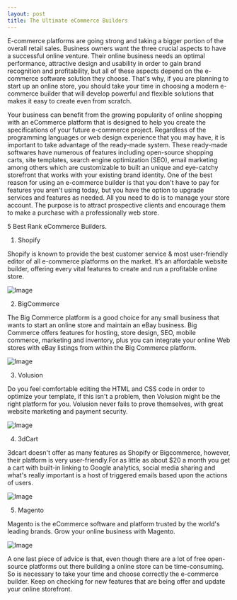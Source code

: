 ```yaml
---
layout: post
title: The Ultimate eCommerce Builders
---
```




E-commerce platforms are going strong and taking a bigger portion of the overall retail sales. Business owners want the three crucial aspects to have a successful online venture. Their online business needs an optimal performance, attractive design and usability in order to gain brand recognition and profitability, but all of these aspects depend on the e-commerce software solution they choose. That's why, if you are planning to start up an online store, you should take your time in choosing a modern e-commerce builder that will develop powerful and flexible solutions that makes it easy to create even from scratch.

Your business can benefit from the growing popularity of online shopping with an eCommerce platform that is designed to help you create the specifications of your future e-commerce project. Regardless of the programming languages or web design experience that you may have, it is important to take advantage of the ready-made system. These ready-made softwares have numerous of features including open-source shopping carts, site templates, search engine optimization (SEO), email marketing among others which are customizable to built an unique and eye-catchy storefront that works with your existing brand identity. One of the best reason for using an e-commerce builder is that you don't have to pay for features you aren't using today, but you have the option to upgrade services and features as needed. All you need to do is to manage your  store account. The purpose is to attract prospective clients and encourage them to make a purchase with a professionally web store.



5 Best Rank eCommerce Builders.

1. Shopify 

Shopify is known to provide the best customer service & most user-friendly editor of all 
e-commerce platforms on the market. It’s an affordable website builder, offering every vital features to create and run a profitable online store.

![Image](https://farm9.staticflickr.com/8736/16695815338_5d45bf516c_c.jpg)

2. BigCommerce

The Big Commerce platform is a good choice for any small business that wants to start an online store and maintain an eBay business. Big Commerce offers features for hosting, store design, SEO, mobile commerce, marketing and inventory, plus you can integrate your online Web stores with eBay listings from within the Big Commerce platform.

![Image](https://farm9.staticflickr.com/8701/16676101927_2ff8ee6053_c.jpg)

3. Volusion

Do you feel comfortable editing the HTML and CSS code in order to optimize your template, if this isn't a problem, then Volusion might be the right platform for you. Volusion never fails to prove themselves, with great website marketing and payment security.

![Image](https://farm9.staticflickr.com/8741/16696035190_4ed4d76271_c.jpg)

4. 3dCart

3dcart doesn't offer as many features as Shopify or Bigcommerce, however, their platform is very user-friendly.For as little as about $20 a month you get a cart with built-in linking to Google analytics, social media sharing and what's really important is a host of triggered emails based upon the actions of users.

![Image](https://farm8.staticflickr.com/7589/16882432321_465613a075_c.jpg)

5. Magento

Magento is the eCommerce software and platform trusted by the world's leading brands. Grow your online business with Magento.



![Image](https://farm8.staticflickr.com/7596/16697328119_661582479a_c.jpg)

A one last piece of advice is that, even though there are a lot of free open-source platforms out there building a online store can be time-consuming. So is necessary to take your time and choose correctly the e-commerce builder. Keep on checking for new features that are being offer and update your online storefront.




